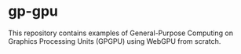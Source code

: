 # gp-gpu
This repository contains examples of General-Purpose Computing on Graphics Processing Units (GPGPU) using WebGPU from scratch.

